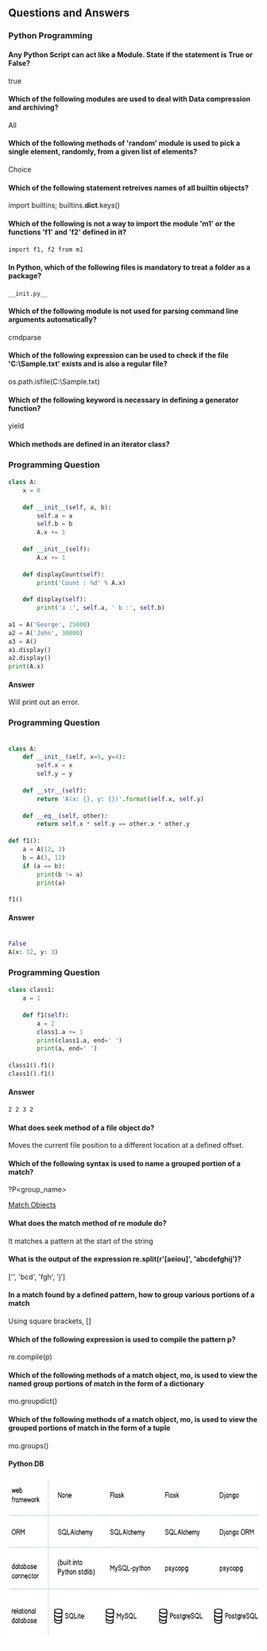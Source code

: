
## Questions and Answers

### Python Programming

#### Any Python Script can act like a Module. State if the statement is True or False?

true

#### Which of the following modules are used to deal with Data compression and archiving?

All

#### Which of the following methods of 'random' module is used to pick a single element, randomly, from a given list of elements?

Choice

#### Which of the following statement retreives names of all builtin objects?

import builtins; builtins.__dict__.keys()

#### Which of the following is not a way to import the module 'm1' or the functions 'f1' and 'f2' defined in it?

```
import f1, f2 from m1
```

#### In Python, which of the following files is mandatory to treat a folder as a package?

```
__init.py__
```

#### Which of the following module is not used for parsing command line arguments automatically?
cmdparse 

#### Which of the following expression can be used to check if the file 'C:\Sample.txt' exists and is also a regular file?
os.path.isfile(C:\Sample.txt)

#### Which of the following keyword is necessary in defining a generator function?
yield

#### Which methods are defined in an iterator class?



### Programming Question

```python
class A:
    x = 0

    def __init__(self, a, b):
        self.a = a
        self.b = b
        A.x += 1

    def __init__(self):
        A.x += 1

    def displayCount(self):
        print('Count : %d' % A.x)

    def display(self):
        print('a :', self.a, ' b :', self.b)

a1 = A('George', 25000)
a2 = A('John', 30000)
a3 = A()
a1.display()
a2.display()
print(A.x)
```

#### Answer
Will print out an error.

### Programming Question

```python

class A:
    def __init__(self, x=5, y=4):
        self.x = x
        self.y = y

    def __str__(self):
        return 'A(x: {}, y: {})'.format(self.x, self.y)
        
    def __eq__(self, other):
        return self.x * self.y == other.x * other.y
     
def f1():
    a = A(12, 3)
    b = A(3, 12)
    if (a == b):
        print(b != a)
        print(a)

f1()
```

#### Answer

```python

False
A(x: 12, y: 3)

```

### Programming Question
```python
class class1:
    a = 1

    def f1(self):
        a = 2
        class1.a += 1
        print(class1.a, end=' ')
        print(a, end=' ')

class1().f1()
class1().f1()

```

#### Answer

```txt
2 2 3 2
```

#### What does seek method of a file object do?

Moves the current file position to a different location at a defined offset.

#### Which of the following syntax is used to name a grouped portion of a match?

?P<group_name>

[Match Objects](https://docs.python.org/2.0/lib/match-objects.html)

#### What does the match method of re module do?

It matches a pattern at the start of the string


#### What is the output of the expression re.split(r'[aeiou]', 'abcdefghij')?

['', 'bcd', 'fgh', 'j']

#### In a match found by a defined pattern, how to group various portions of a match

Using square brackets, []

#### Which of the following expression is used to compile the pattern p?

re.compile(p)

#### Which of the following methods of a match object, mo, is used to view the named group portions of match in the form of a dictionary

mo.groupdict()

#### Which of the following methods of a match object, mo, is used to view the grouped portions of match in the form of a tuple

mo.groups()

#### Python DB

![Python Databases](https://github.com/navkar/Python3/blob/master/images/Working_with_Databases_Card8.jpeg)



